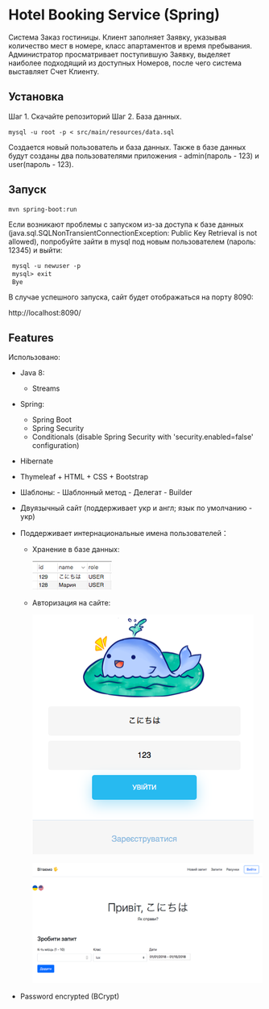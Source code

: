 # Hotel Booking Service (Spring)

 Система Заказ гостиницы. Клиент заполняет Заявку, указывая количество мест в номере, класс апартаментов и время пребывания. Администратор просматривает поступившую Заявку, выделяет наиболее подходящий из доступных Номеров, после чего система выставляет Счет Клиенту. 

## Установка

Шаг 1. Скачайте репозиторий
Шаг 2. База данных.
```
mysql -u root -p < src/main/resources/data.sql
```
Создается новый пользователь и база данных. 
Также в базе данных будут созданы два пользователями приложения - admin(пароль - 123) и user(пароль - 123).

## Запуск

```
mvn spring-boot:run
```

Если возникают проблемы с запуском из-за доступа к базе данных (java.sql.SQLNonTransientConnectionException: Public Key Retrieval is not allowed), попробуйте зайти в mysql под новым пользователем (пароль: 12345) и выйти:

```
 mysql -u newuser -p
 mysql> exit
 Bye
```


В случае успешного запуска, сайт будет отображаться на порту 8090:

http://localhost:8090/

## Features

Использовано:
 - Java 8:
   - Streams
 - Spring:
    - Spring Boot
    - Spring Security
    - Conditionals (disable Spring Security with 'security.enabled=false' configuration)
 - Hibernate
 - Thymeleaf + HTML + CSS + Bootstrap

 - Шаблоны:
        - Шаблонный метод
        - Делегат
        - Builder
        
 - Двуязычный сайт (поддерживает укр и англ; язык по умолчанию - укр)
 - Поддерживает интернациональные имена пользователей：
    - Хранение в базе данных:
    
        ![alt text](img/1.png)
    - Авторизация на сайте: 
    
        ![alt text](img/2.png)
        
        ![alt text](img/3.png)
 - Password encrypted (BCrypt)
